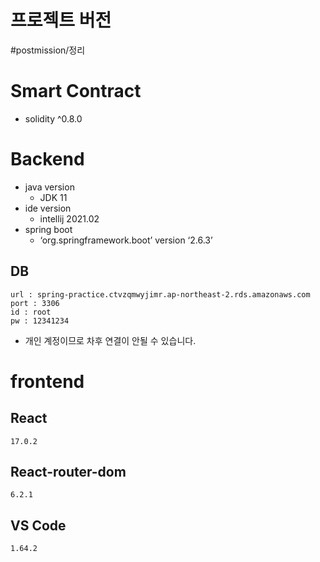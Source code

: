 # 프로젝트 버전
#postmission/정리

# Smart Contract

* solidity ^0.8.0

# Backend

* java version
	* JDK 11
* ide version
	* intellij 2021.02
* spring boot
	* ‘org.springframework.boot’ version ‘2.6.3’

## DB
```
url : spring-practice.ctvzqmwyjimr.ap-northeast-2.rds.amazonaws.com
port : 3306
id : root
pw : 12341234
```

* 개인 계정이므로 차후 연결이 안될 수 있습니다.

# frontend

## React
```
17.0.2
```
## React-router-dom
```
6.2.1
```
## VS Code
```
1.64.2 
```

